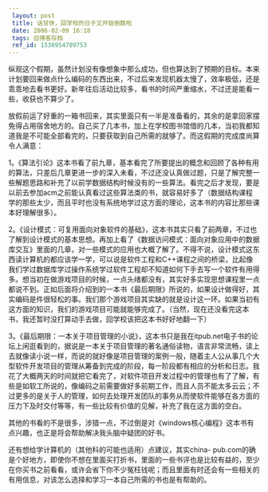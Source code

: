 ```yaml
---
 layout: post
 title: 话甘快，回学校的日子又开始倒数啦
 date: 2006-02-09 16:18
 tags: 旧博客存档
 ref_id: 1536954709753
---
```

纵观这个假期，虽然计划没有像想象中那么成功，但也算达到了预期的目标。本来计划要回来做点什么编码的东西出来，不过后来发现机器太慢了，效率极低，还是乖乖地去看书更好。新年往后活动比较多，看书的时间严重缩水，不过还是能看一些，收获也不算少了。



放假前运了好重的一箱书回来，其实里面只有一半是准备看的，其余的是拿回家摆免得占用宿舍地方的。自己买了几本书，加上在学校图书馆借的几本，当初我都知道我是不可能全部看完的，只要获取到自己所需的就够了。而这假期的完成度尚算令人满意：



1。《算法引论》这本书看了前九章，基本看完了所要提出的概念和回顾了各种有用的算法，只差后几章更进一步的深入未看，不过还没认真做过题，只是了解完整一些解题思路和补充了以前学数据结构时候没有的一些算法。看完之后才发现，要是以前去参加acm之前能认真看过这些算法类的书，就容易好多了（数据结构课程学的那些太少，而且平时也没有系统地学过这方面的理论，这本书的内容比那些课本好理解很多）。



2。《设计模式：可复用面向对象软件的基础》，这本书其实只看了前两章，不过也了解到设计模式的基本思想。再加上看了《数据访问模式：面向对象应用中的数据库交互》里面的几章，对一些模式的应用也大概了解了。不得不说，设计模式这东西读计算机的都应该学一学，可以说是软件工程和C++课程之间的桥梁，比起像我们学过数据库学过操作系统学过软件工程却不知道如何下手去写一个软件有用得多。想当初在做游戏项目的时候，一点头绪都没有，其实好多实现思想课程里一点都说不到。正如后面将介绍到的一本书《最后期限》所说的，如果设计做得好，其实编码是件很轻松的事。我们那个游戏项目其实缺的就是设计这一环。如果当初有这方面的知识，我们的游戏项目可能就能够完成了。（当然，现在还没看完这本书，我还暂时没打算动手去做，回学校该把这本书好好地翻一下）



3。《最后期限：一本关于项目管理的小说》，这本书只是我在itpub.net电子书的论坛上闲逛看到的，据说是一本关于项目管理的著名通俗读物，语言非常流畅，读上去就像读小说一样，而说的就好像是项目管理的案例一般，随着主人公从事几个大型软件开发项目的管理从筹备到完成的阶段，每一阶段都有相应的分析和日志。我花了大概两天的时间就把它看完了，对软件项目开发过程中的管理也有了了解，有些是如软工所说的，像编码之前需要做好多前期工作，而且人员不能太多云云；不过更多的是关于人的管理，如何去处理开发团队的事务从而使软件能够在各方面的压力下及时交付等等，有一些比较有价值的见解，补充了我在这方面的空白。



其他的书看的不是很多，涉猎一点，不过倒是对《windows核心编程》这本书有点兴趣，也正是将会帮助解决我头脑中疑团的好书。



还有想给学计算机的（其他科的可能也适用）点建议，其实china-
pub.com的确是个好地方，即使你不想在里面买打折书，里面的一些书评也是比较有益的，至少在你买书之前看看，或许会省下你不少冤枉钱呢；而且里面有时还会有一些相关的有用信息，对该怎么选择和学习一本自己所需的书也是有帮助的。

